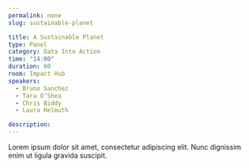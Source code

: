 ```yaml
---
permalink: none
slug: sustainable-planet

title: A Sustainable Planet
type: Panel
category: Data Into Action
time: "14:00"
duration: 60
room: Impact Hub
speakers:
  - Bruno Sanchez
  - Tara O’Shea
  - Chris Biddy
  - Laura Helmuth

description: 
---
```

Lorem ipsum dolor sit amet, consectetur adipiscing elit. Nunc dignissim enim ut ligula gravida suscipit.
